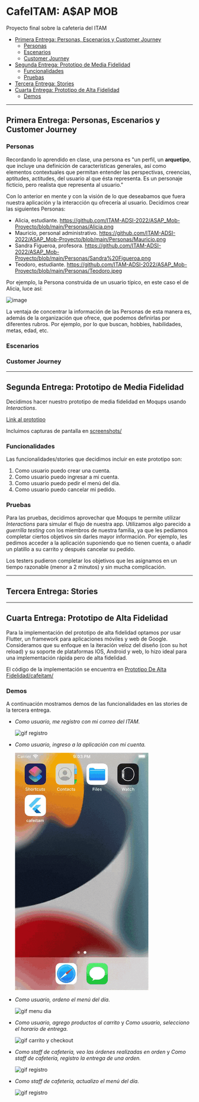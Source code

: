 # CafeITAM: A$AP MOB 
Proyecto final sobre la cafeteria del ITAM



  - [Primera Entrega: Personas, Escenarios y Customer Journey](#primera-entrega-personas-escenarios-y-customer-journey)
    - [Personas](#personas)
    - [Escenarios](#escenarios)
    - [Customer Journey](#customer-journey)
  - [Segunda Entrega: Prototipo de Media Fidelidad](#segunda-entrega-prototipo-de-media-fidelidad)
    - [Funcionalidades](#funcionalidades)
    - [Pruebas](#pruebas)
  - [Tercera Entrega: Stories](#tercera-entrega-stories)
  - [Cuarta Entrega: Prototipo de Alta Fidelidad](#cuarta-entrega-prototipo-de-alta-fidelidad)
    - [Demos](#demos)

---
## Primera Entrega: Personas, Escenarios y Customer Journey
### Personas

  Recordando lo aprendido en clase, una persona es "un perfil, un **arquetipo**,  que  incluye  una  definición  de características  generales,  así  como elementos  contextuales  que  permitan entender  las  perspectivas,  creencias, aptitudes, actitudes, del usuario al que ésta representa. Es un personaje ficticio, pero 
realista que representa al usuario." 

Con lo anterior en mente y con la visión de lo que deseabamos que fuera nuestra aplicación y la interacción qu ofrecería al usuario. Decidimos crear las siguientes Personas:

- Alicia, estudiante. https://github.com/ITAM-ADSI-2022/ASAP_Mob-Proyecto/blob/main/Personas/Alicia.png
- Mauricio, personal administrativo. https://github.com/ITAM-ADSI-2022/ASAP_Mob-Proyecto/blob/main/Personas/Mauricio.png
- Sandra Figueroa, profesora. https://github.com/ITAM-ADSI-2022/ASAP_Mob-Proyecto/blob/main/Personas/Sandra%20Figueroa.png
- Teodoro, estudiante. https://github.com/ITAM-ADSI-2022/ASAP_Mob-Proyecto/blob/main/Personas/Teodoro.jpeg

Por ejemplo, la Persona construida de un usuario típico, en este caso el de Alicia, luce así:

![image](https://user-images.githubusercontent.com/101894380/169352455-07af61ba-9558-4278-9704-425dfc65cdf9.png)

La ventaja de concentrar la información de las Personas de esta manera es, además de la organización que ofrece, que podemos definirlas por diferentes rubros. Por ejemplo, por lo que buscan, hobbies, habilidades, metas, edad, etc. 

### Escenarios
### Customer Journey

---

## Segunda Entrega: Prototipo de Media Fidelidad


Decidimos hacer nuestro prototipo de media fidelidad en Moqups usando *Interactions*. 

[Link al prototipo](https://app.moqups.com/a4XSqy9iyFDoWHIkiGq2jcIYFxC8B5Jk/view/page/a5b4ae4f3)

Incluimos capturas de pantalla en [screenshots/](https://github.com/ITAM-ADSI-2022/ASAP_Mob-Proyecto/tree/main/Prototipo/screenshots/)
### Funcionalidades

Las funcionalidades/stories que decidimos incluir en este prototipo son:

1. Como usuario puedo crear una cuenta.
2. Como usuario puedo ingresar a mi cuenta.
3. Como usuario puedo pedir el menú del día.
4. Como usuario puedo cancelar mi pedido. 

### Pruebas

Para las pruebas, decidimos aprovechar que Moqups te permite utilizar *Interactions* para simular el flujo de nuestra app. Utilizamos algo parecido a *guerrilla testing* con los miembros de nuestra familia, ya que les pedíamos completar ciertos objetivos sin darles mayor información. Por ejemplo, les pedimos acceder a la aplicación suponiendo que no tienen cuenta, o añadir un platillo a su carrito y después cancelar su pedido. 

Los testers pudieron completar los objetivos que les asignamos en un tiempo razonable (menor a 2 minutos) y sin mucha complicación.

---

## Tercera Entrega: Stories

---


## Cuarta Entrega: Prototipo de Alta Fidelidad 

Para la implementación del prototipo de alta fidelidad optamos por usar Flutter, un framework para aplicaciones móviles y web de Google. Consideramos que su enfoque en la iteración veloz del diseño (con su hot reload) y su soporte de plataformas IOS, Android y web, lo hizo ideal para una implementación rápida pero de alta fidelidad. 

El código de la implementación se encuentra en [Prototipo De Alta Fidelidad/cafeitam/](https://github.com/ITAM-ADSI-2022/ASAP_Mob-Proyecto/tree/main/Prototipo%20De%20Alta%20Fidelidad/cafeitam)

### Demos

A continuación mostramos demos de las funcionalidades en las stories de la tercera entrega. 

- *Como usuario, me registro con mi correo del ITAM.*


  ![gif registro](Prototipo%20De%20Alta%20Fidelidad/gifs/registro.gif)


- *Como usuario, ingreso a la aplicación con mi cuenta.*

  ![gif login](Prototipo%20De%20Alta%20Fidelidad/gifs/login.gif)


- *Como usuario, ordeno el menú del día.*


  ![gif menu dia](Prototipo%20De%20Alta%20Fidelidad/gifs/pedirMenuDelDia.gif)


- *Como usuario, agrego productos al carrito* y *Como usuario, selecciono el horario de entrega.*


  ![gif carrito y checkout](Prototipo%20De%20Alta%20Fidelidad/gifs/pedidoGeneral.gif)


- *Como staff de cafetería, veo las órdenes realizadas en orden* y *Como staff de cafetería, registro la entrega de una orden.*


  ![gif registro](Prototipo%20De%20Alta%20Fidelidad/gifs/cafeDespachaOrdenes.gif)



- *Como staff de cafetería, actualizo el menú del día.*


  ![gif registro](Prototipo%20De%20Alta%20Fidelidad/gifs/editarMenuDelDia.gif)

